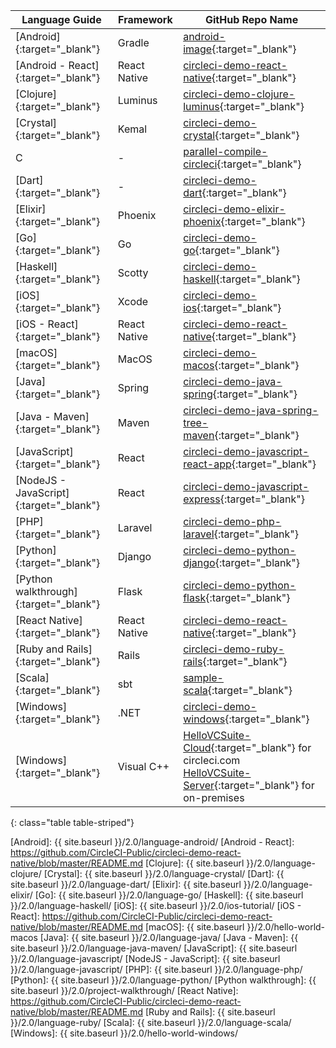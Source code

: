 | Language Guide                          | Framework    | GitHub Repo Name
|-----------------------------------------|--------------|----------------------------------------------------------|
| [Android]{:target="_blank"}             | Gradle       | [android-image]{:target="_blank"}                        |
| [Android - React]{:target="_blank"}     | React Native | [circleci-demo-react-native]{:target="_blank"}           |
| [Clojure]{:target="_blank"}             | Luminus      | [circleci-demo-clojure-luminus]{:target="_blank"}        |
| [Crystal]{:target="_blank"}             | Kemal        | [circleci-demo-crystal]{:target="_blank"}                |
| C                                       | -            | [parallel-compile-circleci]{:target="_blank"}            |
| [Dart]{:target="_blank"}                | -            | [circleci-demo-dart]{:target="_blank"}                   |
| [Elixir]{:target="_blank"}              | Phoenix      | [circleci-demo-elixir-phoenix]{:target="_blank"}         |
| [Go]{:target="_blank"}                  | Go           | [circleci-demo-go]{:target="_blank"}                     |
| [Haskell]{:target="_blank"}             | Scotty       | [circleci-demo-haskell]{:target="_blank"}                |
| [iOS]{:target="_blank"}                 | Xcode        | [circleci-demo-ios]{:target="_blank"}                    |
| [iOS - React]{:target="_blank"}         | React Native | [circleci-demo-react-native]{:target="_blank"}           |
| [macOS]{:target="_blank"}               | MacOS        | [circleci-demo-macos]{:target="_blank"}                  |
| [Java]{:target="_blank"}                | Spring       | [circleci-demo-java-spring]{:target="_blank"}            |
| [Java - Maven]{:target="_blank"}        | Maven        | [circleci-demo-java-spring-tree-maven]{:target="_blank"} |
| [JavaScript]{:target="_blank"}          | React        | [circleci-demo-javascript-react-app]{:target="_blank"}   |
| [NodeJS - JavaScript]{:target="_blank"} | React        | [circleci-demo-javascript-express]{:target="_blank"}     |
| [PHP]{:target="_blank"}                 | Laravel      | [circleci-demo-php-laravel]{:target="_blank"}            |
| [Python]{:target="_blank"}              | Django       | [circleci-demo-python-django]{:target="_blank"}          |
| [Python walkthrough]{:target="_blank"}  | Flask        | [circleci-demo-python-flask]{:target="_blank"}           |
| [React Native]{:target="_blank"}        | React Native | [circleci-demo-react-native]{:target="_blank"}           |
| [Ruby and Rails]{:target="_blank"}      | Rails        | [circleci-demo-ruby-rails]{:target="_blank"}             |
| [Scala]{:target="_blank"}               | sbt          | [sample-scala]{:target="_blank"}                         |
| [Windows]{:target="_blank"}             | .NET         | [circleci-demo-windows]{:target="_blank"}                |
| [Windows]{:target="_blank"}             | Visual C++   | [HelloVCSuite-Cloud]{:target="_blank"} for circleci.com<br>[HelloVCSuite-Server]{:target="_blank"} for on-premises |
{: class="table table-striped"}

[Android]: {{ site.baseurl }}/2.0/language-android/
[Android - React]: https://github.com/CircleCI-Public/circleci-demo-react-native/blob/master/README.md
[Clojure]: {{ site.baseurl }}/2.0/language-clojure/
[Crystal]: {{ site.baseurl }}/2.0/language-crystal/
[Dart]: {{ site.baseurl }}/2.0/language-dart/
[Elixir]: {{ site.baseurl }}/2.0/language-elixir/
[Go]: {{ site.baseurl }}/2.0/language-go/
[Haskell]: {{ site.baseurl }}/2.0/language-haskell/
[iOS]: {{ site.baseurl }}/2.0/ios-tutorial/
[iOS - React]: https://github.com/CircleCI-Public/circleci-demo-react-native/blob/master/README.md
[macOS]: {{ site.baseurl }}/2.0/hello-world-macos
[Java]: {{ site.baseurl }}/2.0/language-java/
[Java - Maven]: {{ site.baseurl }}/2.0/language-java-maven/
[JavaScript]: {{ site.baseurl }}/2.0/language-javascript/
[NodeJS - JavaScript]: {{ site.baseurl }}/2.0/language-javascript/
[PHP]: {{ site.baseurl }}/2.0/language-php/
[Python]: {{ site.baseurl }}/2.0/language-python/
[Python walkthrough]: {{ site.baseurl }}/2.0/project-walkthrough/
[React Native]: https://github.com/CircleCI-Public/circleci-demo-react-native/blob/master/README.md
[Ruby and Rails]: {{ site.baseurl }}/2.0/language-ruby/
[Scala]: {{ site.baseurl }}/2.0/language-scala/
[Windows]: {{ site.baseurl }}/2.0/hello-world-windows/

[android-image]: https://github.com/circleci/circleci-images/tree/master/android
[circleci-demo-clojure-luminus]: https://github.com/CircleCI-Public/circleci-demo-clojure-luminus
[circleci-demo-crystal]: https://github.com/CircleCI-Public/circleci-demo-crystal
[circleci-demo-dart]: https://github.com/CircleCI-Public/circleci-dart-demo
[circleci-demo-elixir-phoenix]: https://github.com/CircleCI-Public/circleci-demo-elixir-phoenix
[circleci-demo-go]: https://github.com/CircleCI-Public/circleci-demo-go
[circleci-demo-java-spring]: https://github.com/CircleCI-Public/circleci-demo-java-spring
[circleci-demo-java-spring-tree-maven]: https://github.com/CircleCI-Public/circleci-demo-java-spring/tree/maven
[circleci-demo-javascript-express]: https://github.com/CircleCI-Public/circleci-demo-javascript-express
[circleci-demo-haskell]: https://github.com/CircleCI-Public/circleci-demo-haskell
[circleci-demo-ios]: https://github.com/CircleCI-Public/circleci-demo-ios
[circleci-demo-macos]: https://github.com/CircleCI-Public/circleci-demo-macos
[circleci-demo-php-laravel]: https://github.com/CircleCI-Public/circleci-demo-php-laravel
[circleci-demo-python-django]: https://github.com/CircleCI-Public/circleci-demo-python-django
[circleci-demo-python-flask]: https://github.com/CircleCI-Public/circleci-demo-python-flask
[circleci-demo-react-native]: https://github.com/CircleCI-Public/circleci-demo-react-native
[circleci-demo-ruby-rails]: https://github.com/CircleCI-Public/circleci-demo-ruby-rails
[sample-scala]: https://github.com/ariv3ra/samplescala
[circleci-demo-windows]: https://github.com/CircleCI-Public/circleci-demo-windows/
[parallel-compile-circleci]: https://github.com/eddiewebb/parallel-compile-circleci/blob/master/.circleci/config.yml
[circleci-demo-javascript-react-app]: https://github.com/CircleCI-Public/circleci-demo-javascript-react-app
[HelloVCSuite-Cloud]: https://github.com/CircleCI-Public/HelloVCSuite-Cloud
[HelloVCSuite-Server]: https://github.com/CircleCI-Public/HelloVCSuite-Server